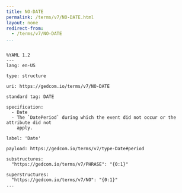 ```yaml
---
title: NO-DATE
permalink: /terms/v7/NO-DATE.html
layout: none
redirect-from:
  - /terms/v7/NO-DATE
...
```


```

%YAML 1.2
---
lang: en-US

type: structure

uri: https://gedcom.io/terms/v7/NO-DATE

standard tag: DATE

specification:
  - Date
  - The `DatePeriod` during which the event did not occur or the attribute did not
    apply.

label: 'Date'

payload: https://gedcom.io/terms/v7/type-Date#period

substructures:
  "https://gedcom.io/terms/v7/PHRASE": "{0:1}"

superstructures:
  "https://gedcom.io/terms/v7/NO": "{0:1}"
...

```
